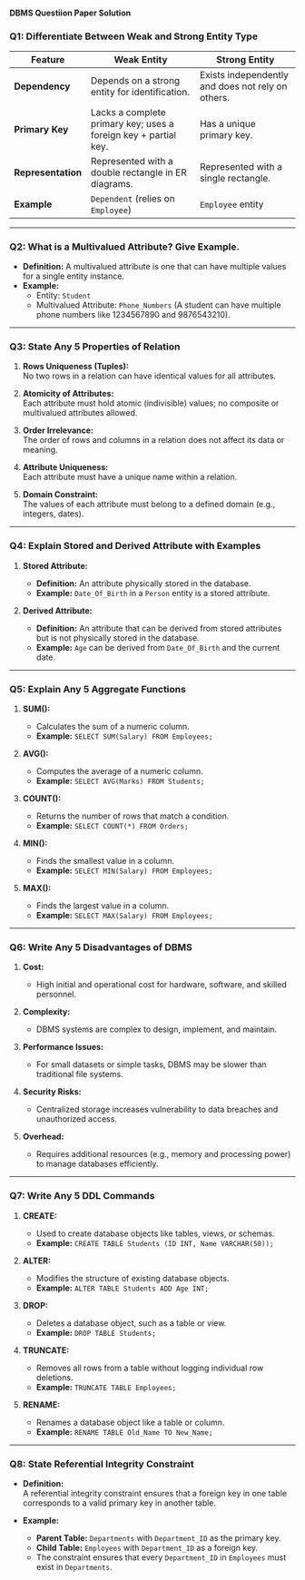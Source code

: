#### **DBMS Questiion Paper Solution**

### **Q1: Differentiate Between Weak and Strong Entity Type**

| **Feature**        | **Weak Entity**                                                 | **Strong Entity**                                 |
| ------------------ | --------------------------------------------------------------- | ------------------------------------------------- |
| **Dependency**     | Depends on a strong entity for identification.                  | Exists independently and does not rely on others. |
| **Primary Key**    | Lacks a complete primary key; uses a foreign key + partial key. | Has a unique primary key.                         |
| **Representation** | Represented with a double rectangle in ER diagrams.             | Represented with a single rectangle.              |
| **Example**        | `Dependent` (relies on `Employee`)                              | `Employee` entity                                 |

---

### **Q2: What is a Multivalued Attribute? Give Example.**

- **Definition:** A multivalued attribute is one that can have multiple values for a single entity instance.
- **Example:**
  - Entity: `Student`
  - Multivalued Attribute: `Phone_Numbers` (A student can have multiple phone numbers like 1234567890 and 9876543210).

---

### **Q3: State Any 5 Properties of Relation**

1. **Rows Uniqueness (Tuples):**  
   No two rows in a relation can have identical values for all attributes.

2. **Atomicity of Attributes:**  
   Each attribute must hold atomic (indivisible) values; no composite or multivalued attributes allowed.

3. **Order Irrelevance:**  
   The order of rows and columns in a relation does not affect its data or meaning.

4. **Attribute Uniqueness:**  
   Each attribute must have a unique name within a relation.

5. **Domain Constraint:**  
   The values of each attribute must belong to a defined domain (e.g., integers, dates).

---

### **Q4: Explain Stored and Derived Attribute with Examples**

1. **Stored Attribute:**

   - **Definition:** An attribute physically stored in the database.
   - **Example:** `Date_Of_Birth` in a `Person` entity is a stored attribute.

2. **Derived Attribute:**
   - **Definition:** An attribute that can be derived from stored attributes but is not physically stored in the database.
   - **Example:** `Age` can be derived from `Date_Of_Birth` and the current date.

---

### **Q5: Explain Any 5 Aggregate Functions**

1. **SUM():**

   - Calculates the sum of a numeric column.
   - **Example:** `SELECT SUM(Salary) FROM Employees;`

2. **AVG():**

   - Computes the average of a numeric column.
   - **Example:** `SELECT AVG(Marks) FROM Students;`

3. **COUNT():**

   - Returns the number of rows that match a condition.
   - **Example:** `SELECT COUNT(*) FROM Orders;`

4. **MIN():**

   - Finds the smallest value in a column.
   - **Example:** `SELECT MIN(Salary) FROM Employees;`

5. **MAX():**
   - Finds the largest value in a column.
   - **Example:** `SELECT MAX(Salary) FROM Employees;`

---

### **Q6: Write Any 5 Disadvantages of DBMS**

1. **Cost:**

   - High initial and operational cost for hardware, software, and skilled personnel.

2. **Complexity:**

   - DBMS systems are complex to design, implement, and maintain.

3. **Performance Issues:**

   - For small datasets or simple tasks, DBMS may be slower than traditional file systems.

4. **Security Risks:**

   - Centralized storage increases vulnerability to data breaches and unauthorized access.

5. **Overhead:**
   - Requires additional resources (e.g., memory and processing power) to manage databases efficiently.

---

### **Q7: Write Any 5 DDL Commands**

1. **CREATE:**

   - Used to create database objects like tables, views, or schemas.
   - **Example:** `CREATE TABLE Students (ID INT, Name VARCHAR(50));`

2. **ALTER:**

   - Modifies the structure of existing database objects.
   - **Example:** `ALTER TABLE Students ADD Age INT;`

3. **DROP:**

   - Deletes a database object, such as a table or view.
   - **Example:** `DROP TABLE Students;`

4. **TRUNCATE:**

   - Removes all rows from a table without logging individual row deletions.
   - **Example:** `TRUNCATE TABLE Employees;`

5. **RENAME:**
   - Renames a database object like a table or column.
   - **Example:** `RENAME TABLE Old_Name TO New_Name;`

---

### **Q8: State Referential Integrity Constraint**

- **Definition:**  
  A referential integrity constraint ensures that a foreign key in one table corresponds to a valid primary key in another table.

- **Example:**
  - **Parent Table:** `Departments` with `Department_ID` as the primary key.
  - **Child Table:** `Employees` with `Department_ID` as a foreign key.
  - The constraint ensures that every `Department_ID` in `Employees` must exist in `Departments`.
